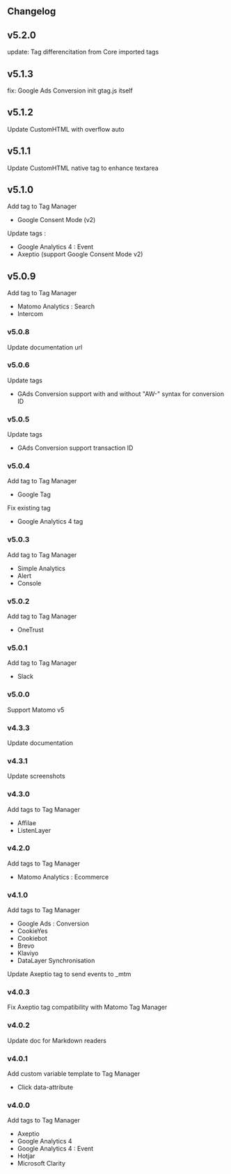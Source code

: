 ## Changelog

## v5.2.0

update: Tag differencitation from Core imported tags

## v5.1.3

fix: Google Ads Conversion init gtag.js itself

## v5.1.2

Update CustomHTML with overflow auto

## v5.1.1

Update CustomHTML native tag to enhance textarea

## v5.1.0

Add tag to Tag Manager

- Google Consent Mode (v2)

Update tags :

- Google Analytics 4 : Event
- Axeptio (support Google Consent Mode v2)

## v5.0.9

Add tag to Tag Manager

- Matomo Analytics : Search
- Intercom

### v5.0.8

Update documentation url

### v5.0.6

Update tags

- GAds Conversion support with and without "AW-" syntax for conversion ID

### v5.0.5

Update tags

- GAds Conversion support transaction ID

### v5.0.4

Add tag to Tag Manager

- Google Tag

Fix existing tag

- Google Analytics 4 tag

### v5.0.3

Add tag to Tag Manager

- Simple Analytics
- Alert
- Console

### v5.0.2

Add tag to Tag Manager

- OneTrust

### v5.0.1

Add tag to Tag Manager

- Slack

### v5.0.0

Support Matomo v5

### v4.3.3

Update documentation

### v4.3.1

Update screenshots

### v4.3.0

Add tags to Tag Manager

- Affilae
- ListenLayer

### v4.2.0

Add tags to Tag Manager

- Matomo Analytics : Ecommerce

### v4.1.0

Add tags to Tag Manager

- Google Ads : Conversion
- CookieYes
- Cookiebot
- Brevo
- Klaviyo
- DataLayer Synchronisation

Update Axeptio tag to send events to _mtm

### v4.0.3

Fix Axeptio tag compatibility with Matomo Tag Manager

### v4.0.2

Update doc for Markdown readers

### v4.0.1

Add custom variable template to Tag Manager

- Click data-attribute

### v4.0.0

Add tags to Tag Manager

- Axeptio
- Google Analytics 4
- Google Analytics 4 : Event
- Hotjar
- Microsoft Clarity
